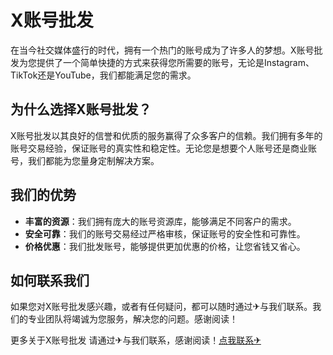 # X账号批发

在当今社交媒体盛行的时代，拥有一个热门的账号成为了许多人的梦想。X账号批发为您提供了一个简单快捷的方式来获得您所需要的账号，无论是Instagram、TikTok还是YouTube，我们都能满足您的需求。

## 为什么选择X账号批发？

X账号批发以其良好的信誉和优质的服务赢得了众多客户的信赖。我们拥有多年的账号交易经验，保证账号的真实性和稳定性。无论您是想要个人账号还是商业账号，我们都能为您量身定制解决方案。

## 我们的优势

- **丰富的资源**：我们拥有庞大的账号资源库，能够满足不同客户的需求。
- **安全可靠**：我们的账号交易经过严格审核，保证账号的安全性和可靠性。
- **价格优惠**：我们批发账号，能够提供更加优惠的价格，让您省钱又省心。

## 如何联系我们

如果您对X账号批发感兴趣，或者有任何疑问，都可以随时通过✈与我们联系。我们的专业团队将竭诚为您服务，解决您的问题。感谢阅读！

更多关于X账号批发 请通过✈与我们联系，感谢阅读！[点我联系✈](https://mail.k02.cc)